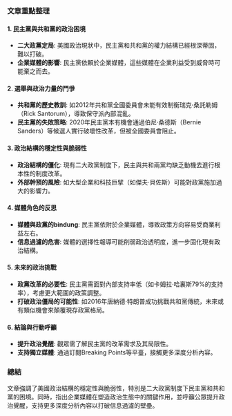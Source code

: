### **文章重點整理**

#### **1. 民主黨與共和黨的政治困境**
- **二大政黨定局**: 美國政治現狀中，民主黨和共和黨的權力結構已經根深蒂固，難以打破。
- **企業媒體的影響**: 民主黨依賴於企業媒體，這些媒體在企業利益受到威脅時可能棄之而去。

#### **2. 選舉與政治力量的鬥爭**
- **共和黨的歷史教訓**: 如2012年共和黨全國委員會未能有效制衡瑞克·桑託勒姆（Rick Santorum），導致保守派內部混亂。
- **民主黨的失敗策略**: 2020年民主黨本有機會通過伯尼·桑德斯（Bernie Sanders）等候選人實行破壞性改革，但被全國委員會阻止。

#### **3. 政治結構的穩定性與脆弱性**
- **政治結構的僵化**: 現有二大政黨制度下，民主與共和兩黨均缺乏動機去進行根本性的制度改革。
- **外部幹預的風險**: 如大型企業和科技巨擘（如傑夫·貝佐斯）可能對政黨施加過大的影響力。

#### **4. 媒體角色的反思**
- **媒體與政黨的bindung**: 民主黨依附於企業媒體，導致政策方向容易受商業利益左右。
- **信息過濾的危害**: 媒體的選擇性報導可能削弱政治透明度，進一步固化現有政治結構。

#### **5. 未來的政治挑戰**
- **政黨改革的必要性**: 民主黨需面對內部支持率低（如卡姆拉·哈裏斯79%的支持率），考慮更大範圍的政策調整。
- **打破政治僵局的可能性**: 如2016年唐納德·特朗普成功挑戰共和黨傳統，未來或有類似機會來顛覆現存政黨格局。

#### **6. 結論與行動呼籲**
- **提升政治覺醒**: 觀眾需了解民主黨的改革需求及其局限性。
- **支持獨立媒體**: 通過訂閱Breaking Points等平臺，接觸更多深度分析內容。

### **總結**
文章強調了美國政治結構的穩定性與脆弱性，特別是二大政黨制度下民主黨和共和黨的困境。同時，指出企業媒體在塑造政治生態中的關鍵作用，並呼籲公眾提升政治覺醒，支持更多深度分析內容以打破信息過濾的壁壘。